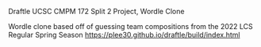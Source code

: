 Draftle
UCSC CMPM 172 Split 2 Project, Wordle Clone

Wordle clone based off of guessing team compositions from the 2022 LCS Regular Spring Season
https://plee30.github.io/draftle/build/index.html
